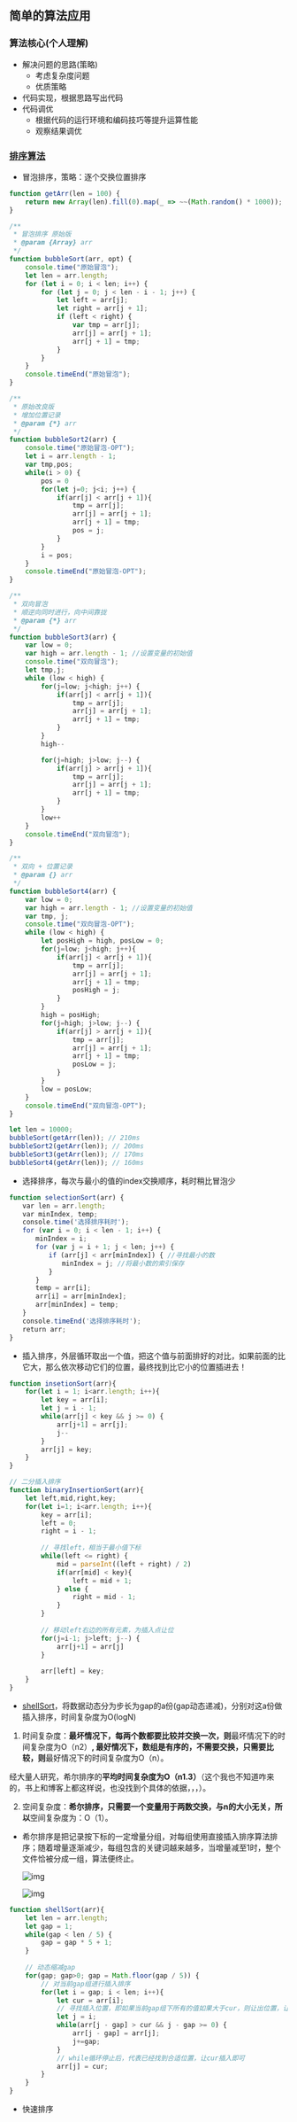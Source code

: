 ## 简单的算法应用

### 算法核心(个人理解)

- 解决问题的思路(策略) 
  - 考虑复杂度问题
  - 优质策略
- 代码实现，根据思路写出代码
- 代码调优
  - 根据代码的运行环境和编码技巧等提升运算性能
  - 观察结果调优

### [排序算法](<https://www.cnblogs.com/liyongshuai/p/7197962.html>)

- 冒泡排序，策略：逐个交换位置排序

```js
function getArr(len = 100) {
    return new Array(len).fill(0).map(_ => ~~(Math.random() * 1000));
}

/**
 * 冒泡排序 原始版
 * @param {Array} arr
 */
function bubbleSort(arr, opt) {
    console.time("原始冒泡");
    let len = arr.length;
    for (let i = 0; i < len; i++) {
        for (let j = 0; j < len - i - 1; j++) {
            let left = arr[j];
            let right = arr[j + 1];
            if (left < right) {
                var tmp = arr[j];
                arr[j] = arr[j + 1];
                arr[j + 1] = tmp;
            }
        }
    }
    console.timeEnd("原始冒泡");
}

/**
 * 原始改良版
 * 增加位置记录
 * @param {*} arr
 */
function bubbleSort2(arr) {
    console.time("原始冒泡-OPT");
    let i = arr.length - 1;
    var tmp,pos;
    while(i > 0) {
        pos = 0
        for(let j=0; j<i; j++) {
            if(arr[j] < arr[j + 1]){
                tmp = arr[j];
                arr[j] = arr[j + 1];
                arr[j + 1] = tmp;
                pos = j;
            }
        }
        i = pos;
    }
    console.timeEnd("原始冒泡-OPT");
}

/**
 * 双向冒泡
 * 顺逆向同时进行，向中间靠拢
 * @param {*} arr
 */
function bubbleSort3(arr) {
    var low = 0;
    var high = arr.length - 1; //设置变量的初始值
    console.time("双向冒泡");
    let tmp,j;
    while (low < high) {
        for(j=low; j<high; j++) {
            if(arr[j] < arr[j + 1]){
                tmp = arr[j];
                arr[j] = arr[j + 1];
                arr[j + 1] = tmp;
            }
        }
        high--

        for(j=high; j>low; j--) {
            if(arr[j] > arr[j + 1]){
                tmp = arr[j];
                arr[j] = arr[j + 1];
                arr[j + 1] = tmp;
            }
        }
        low++
    }
    console.timeEnd("双向冒泡");
}

/**
 * 双向 + 位置记录
 * @param {} arr 
 */
function bubbleSort4(arr) {
    var low = 0;
    var high = arr.length - 1; //设置变量的初始值
    var tmp, j;
    console.time("双向冒泡-OPT");
    while (low < high) {
        let posHigh = high, posLow = 0;
        for(j=low; j<high; j++){
            if(arr[j] < arr[j + 1]){
                tmp = arr[j];
                arr[j] = arr[j + 1];
                arr[j + 1] = tmp;
                posHigh = j;
            }
        }
        high = posHigh;
        for(j=high; j>low; j--) {
            if(arr[j] > arr[j + 1]){
                tmp = arr[j];
                arr[j] = arr[j + 1];
                arr[j + 1] = tmp;
                posLow = j;
            }
        }
        low = posLow;
    }
    console.timeEnd("双向冒泡-OPT");
}

let len = 10000;
bubbleSort(getArr(len)); // 210ms
bubbleSort2(getArr(len)); // 200ms
bubbleSort3(getArr(len)); // 170ms
bubbleSort4(getArr(len)); // 160ms 
```

- 选择排序，每次与最小的值的index交换顺序，耗时稍比冒泡少

```js
function selectionSort(arr) {
　　var len = arr.length;
　　var minIndex, temp;
　　console.time('选择排序耗时');
　　for (var i = 0; i < len - 1; i++) {
　　　　minIndex = i;
　　　　for (var j = i + 1; j < len; j++) {
　　　　　　if (arr[j] < arr[minIndex]) { //寻找最小的数
　　　　　　　　minIndex = j; //将最小数的索引保存
　　　　　　}
　　　　}
　　　　temp = arr[i];
　　　　arr[i] = arr[minIndex];
　　　　arr[minIndex] = temp;
　　}
　　console.timeEnd('选择排序耗时');
　　return arr;
}
```

- 插入排序，外层循环取出一个值，把这个值与前面排好的对比，如果前面的比它大，那么依次移动它们的位置，最终找到比它小的位置插进去！

```js
function insetionSort(arr){
    for(let i = 1; i<arr.length; i++){
        let key = arr[i];
        let j = i - 1;
        while(arr[j] < key && j >= 0) {
            arr[j+1] = arr[j];
            j--
        }
        arr[j] = key;
    }
}

// 二分插入排序
function binaryInsertionSort(arr){
    let left,mid,right,key;
    for(let i=1; i<arr.length; i++){
        key = arr[i];
        left = 0;
      	right = i - 1;
        
        // 寻找left，相当于最小值下标
        while(left <= right) {
            mid = parseInt((left + right) / 2)
            if(arr[mid] < key){
                left = mid + 1;
            } else {
                right = mid - 1;
            }
        }
        
        // 移动left右边的所有元素，为插入点让位
        for(j=i-1; j>left; j--) {
            arr[j+1] = arr[j]
        }
        
        arr[left] = key;
    }
}
```

- [shellSort](<https://www.jianshu.com/p/fe5ccc63d523>)，将数据动态分为步长为gap的a份(gap动态递减)，分别对这a份做插入排序，时间复杂度为O(logN)

 1. 时间复杂度：**最坏情况下，每两个数都要比较并交换一次，则**最坏情况下的时间复杂度为O（n2）**, 最好情况下，数组是有序的，不需要交换，只需要比较，则**最好情况下的时间复杂度为O（n）。
   

经大量人研究，希尔排序的**平均时间复杂度为O（n1.3）**（这个我也不知道咋来的，书上和博客上都这样说，也没找到个具体的依据，，，）。
    
 2. 空间复杂度：**希尔排序，只需要一个变量用于两数交换，与n的大小无关，所以**空间复杂度为：O（1）。

- 希尔排序是把记录按下标的一定增量分组，对每组使用直接插入排序算法排序；随着增量逐渐减少，每组包含的关键词越来越多，当增量减至1时，整个文件恰被分成一组，算法便终止。

  ![img](https://images2015.cnblogs.com/blog/1024555/201611/1024555-20161128110416068-1421707828.png)

  ![img](https://img2018.cnblogs.com/blog/1258817/201904/1258817-20190420100142756-421005088.gif)

```js
function shellSort(arr){
    let len = arr.length;
    let gap = 1;
    while(gap < len / 5) {
        gap = gap * 5 + 1;
    }
    
    // 动态缩减gap
    for(gap; gap>0; gap = Math.floor(gap / 5)) {
        // 对当前gap组进行插入排序
        for(let i = gap; i < len; i++){
            let cur = arr[i];
            // 寻找插入位置，即如果当前gap组下所有的值如果大于cur，则让出位置，让cur插进去
            let j = i;
            while(arr[j - gap] > cur && j - gap >= 0) {
                arr[j - gap] = arr[j];
                j+=gap;
            } 
            // while循环停止后，代表已经找到合适位置，让cur插入即可
            arr[j] = cur;
        }
    }
}
```

- 快速排序

